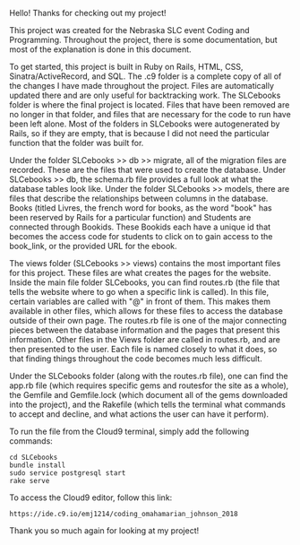 Hello! Thanks for checking out my project!

This project was created for the Nebraska SLC event Coding and Programming. 
Throughout the project, there is some documentation, but most of the explanation is done in this document. 

To get started, this project is built in Ruby on Rails, HTML, CSS, Sinatra/ActiveRecord, and SQL. 
The .c9 folder is a complete copy of all of the changes I have made throughout the project. Files are automatically updated there and are only useful for backtracking work.
The SLCebooks folder is where the final project is located. Files that have been removed are no longer in that folder, and files that are necessary for the code to run have been left alone. 
Most of the folders in SLCebooks were autogenerated by Rails, so if they are empty, that is because I did not need the particular function that the folder was built for.

Under the folder SLCebooks >> db >> migrate, all of the migration files are recorded. These are the files that were used to create the database. Under SLCebooks >> db, the schema.rb file provides a full look at what the database tables look like.
Under the folder SLCebooks >> models, there are files that describe the relationships between columns in the database. Books (titled Livres, the french word for books, as the word "book" has been reserved by Rails for a particular function) and Students are connected through Bookids. These Bookids each have a unique id that becomes the access code for students to click on to gain access to the book_link, or the provided URL for the ebook.

The views folder (SLCebooks >> views) contains the most important files for this project. These files are what creates the pages for the website. 
Inside the main file folder SLCebooks, you can find routes.rb (the file that tells the website where to go when a specific link is called). In this file, certain variables are called with "@" in front of them. This makes them available in other files, which allows for these files to access the database outside of their own page. The routes.rb file is one of the major connecting pieces between the database information and the pages that present this information.
Other files in the Views folder are called in routes.rb, and are then presented to the user. Each file is named closely to what it does, so that finding things throughout the code becomes much less difficult.

Under the SLCebooks folder (along with the routes.rb file), one can find the app.rb file (which requires specific gems and routesfor the site as a whole), the Gemfile and Gemfile.lock (which document all of the gems downloaded into the project), and the Rakefile (which tells the terminal what commands to accept and decline, and what actions the user can have it perform).

To run the file from the Cloud9 terminal, simply add the following commands:

    cd SLCebooks
    bundle install
    sudo service postgresql start
    rake serve
    
To access the Cloud9 editor, follow this link:

    https://ide.c9.io/emj1214/coding_omahamarian_johnson_2018

Thank you so much again for looking at my project! 